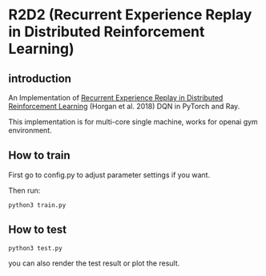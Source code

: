 # R2D2 (Recurrent Experience Replay in Distributed Reinforcement Learning)
## introduction
An Implementation of [Recurrent Experience Replay in Distributed Reinforcement Learning](https://openreview.net/forum?id=r1lyTjAqYX) (Horgan et al. 2018) DQN in PyTorch and Ray.

This implementation is for multi-core single machine, works for openai gym environment.

## How to train
First go to config.py to adjust parameter settings if you want.

Then run:
```
python3 train.py
```
## How to test
```
python3 test.py
```
you can also render the test result or plot the result.






